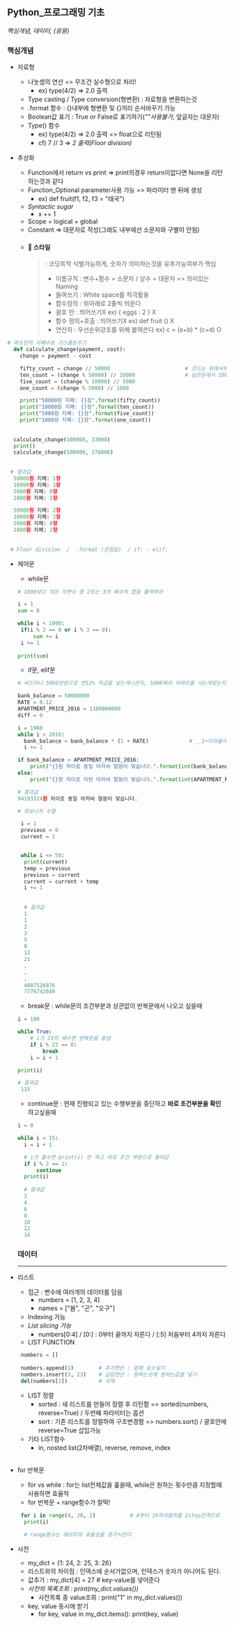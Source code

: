 ## Python_프로그래밍 기초  
_핵심개념, 데이터, (응용)_



### 핵심개념  
  * 자료형
    * 나눗셈의 연산 => 무조건 실수형으로 처리!  
      * ex) type(4/2) => 2.0 출력
    * Type casting / Type conversion(형변환) : 자료형을 변환하는것  
    * .format 함수 : {}내부에 형변환 및 {}끼리 순서바꾸기 가능  
    * Boolean값 표기 : True or False로 표기하기(_""사용불가_, 앞글자는 대문자)  
    * Type() 함수 
      * ex) type(4/2) => 2.0 출력 => float으로 리턴됨   
      * cf) 7 // 3 => _2 출력(Floor division)_
      
      
  * 추상화 
    * Function에서 return vs print => print의경우 return이없다면 None을 리턴하는것과 같다
    * Function_Optional parameter사용 가능 => 파라미터 맨 뒤에 생성
      * ex) def fruit(f1, f2, f3 = "태국")
    * _Syntactic sugar_ 
      * x += 1
    * Scope = logical + global
    * Constant => 대문자로 작성(그래도 내부에선 소문자와 구별이 안됨) 
    * #### 📌 스타일 
       > : 코딩목적 식별가능하게, 숫자가 의미하는것을 유추가능여부가 핵심
       >* 이름규칙 : 변수+함수 = 소문자 / 상수 = 대문자 => 의미있는 Naming  
       >* 들여쓰기 : White space를 적극활용  
       >* 함수정의 : 위아래로 2줄씩 띄운다  
       >* 괄호 안  : 띄어쓰기X    ex) { eggs : 2 } X  
       >* 함수 정의+호출 : 띄어쓰기X   ex) def fruit () X  
       >* 연산자 : 우선순위강조를 위해 붙여쓴다     ex) c = (a+b) * (c+d)  O
  ```python
  # 최소한의 지폐수로 거스름돈주기
    def calculate_change(payment, cost):
      change = payment - cost

      fifty_count = change // 50000                        # 코드는 위에서부터 아래로 한줄씩 실행되므로, 이전줄에서 남은금액이 있는상태로 다음줄이 실행
      ten_count = (change % 50000) // 10000                # 남은돈에서 10000원으로 나눠줘야하니까 %를 쓰는게 맞다.
      five_count = (change % 10000) // 5000
      one_count = (change % 5000) // 1000

      print("50000원 지폐: {}장".format(fifty_count))
      print("10000원 지폐: {}장".format(ten_count))
      print("5000원 지폐: {}장".format(five_count))
      print("1000원 지폐: {}장".format(one_count))
    
    
    calculate_change(100000, 33000)
    print()
    calculate_change(500000, 378000)
    
    
   # 결과값
    50000원 지폐: 1장
    10000원 지폐: 1장
    5000원 지폐: 0장
    1000원 지폐: 2장

    50000원 지폐: 2장
    10000원 지폐: 2장
    5000원 지폐: 0장
    1000원 지폐: 2장
    
    
   # Floor division  /  .format (온점임)  / if: - elif:
  ```
 * 제어문   
   * while문 
   ```python
   # 1000보다 작은 자연수 중 2또는 3의 배수의 합을 출력하라
   
   i = 1
   sum = 0

   while i < 1000:
    if(i % 2 == 0 or i % 3 == 0):
        sum += i
    i += 1
    
   print(sum)

   ```
   
   * if문, elif문
   ```python
   # 씨드머니 5000만원으로 연12% 적금을 넣는게나은지, 5000짜리 아파트를 사는게맞는지 비교하라(1988년에 사면 2016년 기준 11억원)
   
   bank_balance = 50000000
   RATE = 0.12
   APARTMENT_PRICE_2016 = 1100000000
   diff = 0

   i = 1988
   while i < 2016:
     bank_balance = bank_balance * (1 + RATE)             # __1+이자율이 핵심! __
     i += 1

   if bank_balance > APARTMENT_PRICE_2016:
       print("{}원 차이로 동일 아저씨 말씀이 맞습니다.".format(int(bank_balance - APARTMENT_PRICE_2016)))
   else:
       print("{}원 차이로 미란 아저씨 말씀이 맞습니다.".format(int(APARTMENT_PRICE_2016 - bank_balance)))
   
   # 결과값
   94193324원 차이로 동일 아저씨 말씀이 맞습니다.
   ```
   
   ```python
   # 피보나치 수열
   
    i = 1
    previous = 0 
    current = 1


    while i <= 50:
     print(current)
     temp = previous
     previous = current 
     current = current + temp
     i += 1
     
     
     # 결과값
     1
     1
     2
     3
     5
     8
     13
     21
     .
     .
     .
     4807526976
     7778742049
   ```
   * break문 : while문의 조건부분과 상관없이 반복문에서 나오고 싶을때 
   ```python
   i = 100

   while True:
       # i가 23의 배수면 반복문을 끝냄
       if i % 23 == 0:
           break
       i = i + 1

   print(i)
   
   # 결과값
    115
   ```
   
   * continue문 : 현재 진행되고 있는 수행부분을 중단하고 __바로 조건부분을 확인__ 하고싶을때
   ```python
   i = 0

   while i < 15:
     i = i + 1

     # i가 홀수면 print(i) 안 하고 바로 조건 부분으로 돌아감
     if i % 2 == 1:
         continue
     print(i)
     
     # 결과값
     2
     4
     6
     8
     10
     12
     14
   ```
   
   
   ### 데이터
   -----------------
  * 리스트
    * 접근 :  변수에 여러개의 데이터를 담음
       * numbers = [1, 2, 3, 4]
       * names = ["봄", "곤", "오구"]
    * Indexing 가능
    * _List slicing 가능_
       * numbers[0:4] / [0:] : 0부터 끝까지 자른다 / [:5] 처음부터 4까지 자른다
    * LIST FUNCTION
    ```python
     numbers = []
     
     numbers.append(1)        # 추가연산 : 끝에 요소넣기
     numbers.insert(3, 23)    # 삽입연산 : 원하는곳에 원하는값을 넣기
     del(numbers[2])          # 삭제
    ```
    * LIST 정렬
       * sorted : 새 리스트를 만들어 정렬 후 리턴함 => sorted(numbers, reverse=True)  / 두번째 파라미터는 옵션
       * sort : 기존 리스트를 정렬하여 구조변경함 => numbers.sort() / 괄호안에 reverse=True 삽입가능 
    * 기타 LIST함수
       * in, nosted list(2차배열), reverse, remove, index 
       <br>
  * for 반복문
    * for vs while 
    : for는 list전체값을 훑을때, while은 원하는 횟수만큼 지정할때 사용하면 효율적  
    * for 반복문 + range함수가 찰떡!
    ```python
     for i in range(4, 20, 2)           # 4부터 19까지범위를 2step간격으로 
      print(i)
      
      # range함수는 메모리의 효율성을 증가시킨다
    ```
  * 사전
    * my_dict = {1: 24, 2: 25, 3: 26}
    * 리스트와의 차이점 : 인덱스에 순서가없으며, 인덱스가 숫자가 아니어도 된다.
    * 값추가 : my_dict[4] = 27        # key-value를 넣어준다
    * _사전의 목록조회 : print(my_dict.values())_
       * 사전목록 중 value조회 : print("1" in my_dict.values())
    * key, value 동시에 받기
       * for key, value in my_dict.items():
          print(key, value)
